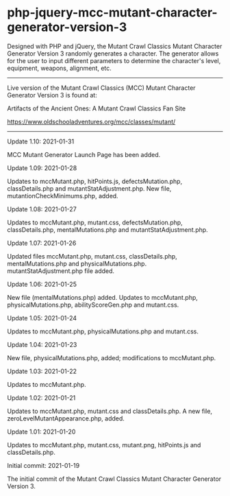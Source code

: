 # php-jquery-mcc-mutant-character-generator-version-3
Designed with PHP and jQuery, the Mutant Crawl Classics Mutant Character Generator Version 3 randomly generates a character. The generator allows for the user to input different parameters to determine the character's level, equipment, weapons, alignment, etc.


--------------------------

Live version of the Mutant Crawl Classics (MCC) Mutant Character Generator Version 3 is found at:

Artifacts of the Ancient Ones: A Mutant Crawl Classics Fan Site

https://www.oldschooladventures.org/mcc/classes/mutant/

----------------------

Update 1.10: 2021-01-31

MCC Mutant Generator Launch Page has been added.


Update 1.09: 2021-01-28

Updates to mccMutant.php, hitPoints.js, defectsMutation.php, classDetails.php and mutantStatAdjustment.php. New file, mutantionCheckMinimums.php, added. 


Update 1.08: 2021-01-27

Updates to mccMutant.php, mutant.css, defectsMutation.php, classDetails.php, mentalMutations.php and mutantStatAdjustment.php. 


Update 1.07: 2021-01-26

Updated files mccMutant.php, mutant.css, classDetails.php, mentalMutations.php and physicalMutations.php.  mutantStatAdjustment.php file added. 

Update 1.06: 2021-01-25

New file (mentalMutations.php) added.  Updates to mccMutant.php, physicalMutations.php, abilityScoreGen.php and mutant.css.

Update 1.05: 2021-01-24

Updates to mccMutant.php, physicalMutations.php and mutant.css.

Update 1.04: 2021-01-23

New file, physicalMutations.php, added; modifications to mccMutant.php.

Update 1.03: 2021-01-22

Updates to mccMutant.php.

Update 1.02: 2021-01-21

Updates to mccMutant.php, mutant.css and classDetails.php.  A new file, zeroLevelMutantAppearance.php, added.

Update 1.01: 2021-01-20

Updates to mccMutant.php, mutant.css, mutant.png, hitPoints.js and classDetails.php.

Initial commit: 2021-01-19

The initial commit of the Mutant Crawl Classics Mutant Character Generator Version 3.
